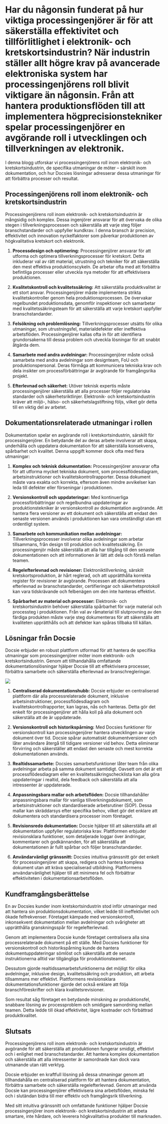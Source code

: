 # Har du någonsin funderat på hur viktiga processingenjörer är för att säkerställa effektivitet och tillförlitlighet i elektronik- och kretskortsindustrin? När industrin ställer allt högre krav på avancerade elektroniska system har processingenjörens roll blivit viktigare än någonsin. Från att hantera produktionsflöden till att implementera högprecisionstekniker spelar processingenjörer en avgörande roll i utvecklingen och tillverkningen av elektronik.

I denna blogg utforskar vi processingenjörens roll inom elektronik- och kretskortsindustrin, de specifika utmaningar de möter – särskilt inom dokumentation, och hur Docsies lösningar adresserar dessa utmaningar för att förbättra processer och resultat.

## Processingenjörens roll inom elektronik- och kretskortsindustrin

Processingenjörens roll inom elektronik- och kretskortsindustrin är mångsidig och komplex. Dessa ingenjörer ansvarar för att övervaka de olika stegen i tillverkningsprocessen och säkerställa att varje steg följer branschstandarder och uppfyller kundkrav. I denna bransch är precision, effektivitet och innovation nyckelfaktorer som påverkar produktionen av högkvalitativa kretskort och elektronik.

1. **Processdesign och optimering:** Processingenjörer ansvarar för att utforma och optimera tillverkningsprocesser för kretskort. Detta inkluderar val av rätt material, utrustning och tekniker för att säkerställa den mest effektiva produktionscykeln. De arbetar ofta med att förbättra befintliga processer eller utveckla nya metoder för att effektivisera produktionen.

2. **Kvalitetskontroll och kvalitetssäkring:** Att säkerställa produktkvalitet är ett stort ansvar. Processingenjörer måste implementera strikta kvalitetskontroller genom hela produktionsprocessen. De övervakar regelbundet produktionsdata, genomför inspektioner och samarbetar med kvalitetssäkringsteam för att säkerställa att varje kretskort uppfyller branschstandarder.

3. **Felsökning och problemlösning:** Tillverkningsprocesser utsätts för olika utmaningar, som utrustningsfel, materialdefekter eller ineffektiva arbetsflöden. Processingenjörer kallas ofta in för att identifiera grundorsakerna till dessa problem och utveckla lösningar för att snabbt åtgärda dem.

4. **Samarbete med andra avdelningar:** Processingenjörer måste också samarbeta med andra avdelningar som designteam, FoU och produktionspersonal. Deras förmåga att kommunicera tekniska krav och dela insikter om processförbättringar är avgörande för framgångsrika projekt.

5. **Efterlevnad och säkerhet:** Utöver teknisk expertis måste processingenjörer säkerställa att alla processer följer regulatoriska standarder och säkerhetsriktlinjer. Elektronik- och kretskortsindustrin kräver att miljö-, hälso- och säkerhetslagstiftning följs, vilket gör detta till en viktig del av arbetet.

## Dokumentationsrelaterade utmaningar i rollen

Dokumentation spelar en avgörande roll i kretskortsindustrin, särskilt för processingenjörer. En betydande del av deras arbete involverar att skapa, underhålla och uppdatera dokumentation för att säkerställa konsekvens, spårbarhet och kvalitet. Denna uppgift kommer dock ofta med flera utmaningar:

1. **Komplex och teknisk dokumentation:** Processingenjörer ansvarar ofta för att utforma mycket tekniska dokument, som processflödesdiagram, arbetsinstruktioner och kvalitetskontrollrapporter. Dessa dokument måste vara exakta och korrekta, eftersom även mindre avvikelser kan leda till defekter eller förseningar i produktionen.

2. **Versionskontroll och uppdateringar:** Med kontinuerliga processförbättringar och regelbundna uppdateringar av produktionstekniker är versionskontroll av dokumentation avgörande. Att hantera flera versioner av ett dokument och säkerställa att endast den senaste versionen används i produktionen kan vara omständligt utan ett ordentligt system.

3. **Samarbete och kommunikation mellan avdelningar:** Tillverkningsprocesser involverar olika avdelningar som arbetar tillsammans, från design till produktion och kvalitetssäkring. En processingenjör måste säkerställa att alla har tillgång till den senaste dokumentationen och att informationen är lätt att dela och förstå mellan teamen.

4. **Regelefterlevnad och revisioner:** Elektroniktillverkning, särskilt kretskortsproduktion, är hårt reglerad, och att upprätthålla korrekta register för revisioner är avgörande. Processen att dokumentera efterlevnad av branschstandarder, certifieringar och säkerhetsprotokoll kan vara tidskrävande och felbenägen om den inte hanteras effektivt.

5. **Spårbarhet av material och processer:** Elektronik- och kretskortsindustrin behöver säkerställa spårbarhet för varje material och processteg i produktionen. Från val av råmaterial till slutprovning av den färdiga produkten måste varje steg dokumenteras för att säkerställa att kvaliteten upprätthålls och att defekter kan spåras tillbaka till källan.

## Lösningar från Docsie

Docsie erbjuder en robust plattform utformad för att hantera de specifika utmaningar som processingenjörer möter inom elektronik- och kretskortsindustrin. Genom att tillhandahålla omfattande dokumentationslösningar hjälper Docsie till att effektivisera processer, förbättra samarbete och säkerställa efterlevnad av branschregleringar.

![](https://cdn.docsie.io/workspace_PxAvC1Uenuc7ad6H3/doc_wn84Jkoc6hIMTO2eE/file_gejSDBalG6XIlaugg/image_28affdea-4c17-8b5d-5089-d055c22576a6.jpg)

1. **Centraliserad dokumentationshubb:** Docsie erbjuder en centraliserad plattform där alla processrelaterade dokument, inklusive arbetsinstruktioner, processflödesdiagram och kvalitetskontrollrapporter, kan lagras, nås och hanteras. Detta gör det enkelt för processingenjörer att hålla koll på alla dokument och säkerställa att de är uppdaterade.

2. **Versionskontroll och historikspårning:** Med Docsies funktioner för versionskontroll kan processingenjörer hantera utvecklingen av varje dokument över tid. Docsie spårar automatiskt dokumentversioner och låter användare återgå till tidigare versioner vid behov. Detta eliminerar förvirring och säkerställer att endast den senaste och mest korrekta dokumentationen används.

3. **Realtidssamarbete:** Docsies samarbetsfunktioner låter team från olika avdelningar arbeta på samma dokument samtidigt. Oavsett om det är ett processflödesdiagram eller en kvalitetssäkringschecklista kan alla göra uppdateringar i realtid, dela feedback och säkerställa att alla intressenter är uppdaterade.

4. **Anpassningsbara mallar och arbetsflöden:** Docsie tillhandahåller anpassningsbara mallar för vanliga tillverkningsdokument, som arbetsinstruktioner och standardiserade arbetsrutiner (SOP). Dessa mallar kan skräddarsys efter specifika behov, vilket gör det enklare att dokumentera och standardisera processer inom företaget.

5. **Revisionsredo dokumentation:** Docsie hjälper till att säkerställa att all dokumentation uppfyller regulatoriska krav. Plattformen erbjuder revisionsklara funktioner, som detaljerade loggar över ändringar, kommentarer och godkännanden, för att säkerställa att dokumentationen är fullt spårbar och följer branschstandarder.

6. **Användarvänligt gränssnitt:** Docsies intuitiva gränssnitt gör det enkelt för processingenjörer att skapa, redigera och hantera komplexa dokument utan att kräva specialiserad utbildning. Plattformens användarvänlighet hjälper till att minimera fel och förbättrar effektiviteten i dokumentationsarbetsflöden.

## Kundframgångsberättelse

En av Docsies kunder inom kretskortsindustrin stod inför utmaningar med att hantera sin produktionsdokumentation, vilket ledde till ineffektivitet och ökade felfrekvenser. Företaget kämpade med versionskontroll, inkonsekvent dokumentation mellan avdelningar och svårigheter att upprätthålla granskningsspår för regelefterlevnad.

Genom att implementera Docsie kunde företaget centralisera alla sina processrelaterade dokument på ett ställe. Med Docsies funktioner för versionskontroll och historikspårning kunde de hantera dokumentuppdateringar sömlöst och säkerställa att de senaste instruktionerna alltid var tillgängliga för produktionsteamet.

Dessutom gjorde realtidssamarbetsfunktionerna det möjligt för olika avdelningar, inklusive design, kvalitetssäkring och produktion, att arbeta tillsammans mer effektivt. Plattformens revisionsklara dokumentationsfunktioner gjorde det också enklare att följa branschföreskrifter och klara kvalitetsrevisioner.

Som resultat såg företaget en betydande minskning av produktionsfel, snabbare lösning av processproblem och smidigare samordning mellan teamen. Detta ledde till ökad effektivitet, lägre kostnader och förbättrad produktkvalitet.

## Slutsats

Processingenjörens roll inom elektronik- och kretskortsindustrin är avgörande för att säkerställa att produktionen fungerar smidigt, effektivt och i enlighet med branschstandarder. Att hantera komplex dokumentation och säkerställa att alla intressenter är samordnade kan dock vara utmanande utan rätt verktyg.

Docsie erbjuder en kraftfull lösning på dessa utmaningar genom att tillhandahålla en centraliserad plattform för att hantera dokumentation, förbättra samarbete och säkerställa regelefterlevnad. Genom att använda Docsie kan processingenjörer effektivisera sina arbetsflöden, minska fel och i slutändan bidra till mer effektiv och framgångsrik tillverkning.

Med sitt intuitiva gränssnitt och omfattande funktioner hjälper Docsie processingenjörer inom elektronik- och kretskortsindustrin att arbeta smartare, inte hårdare, och leverera högkvalitativa produkter till marknaden.